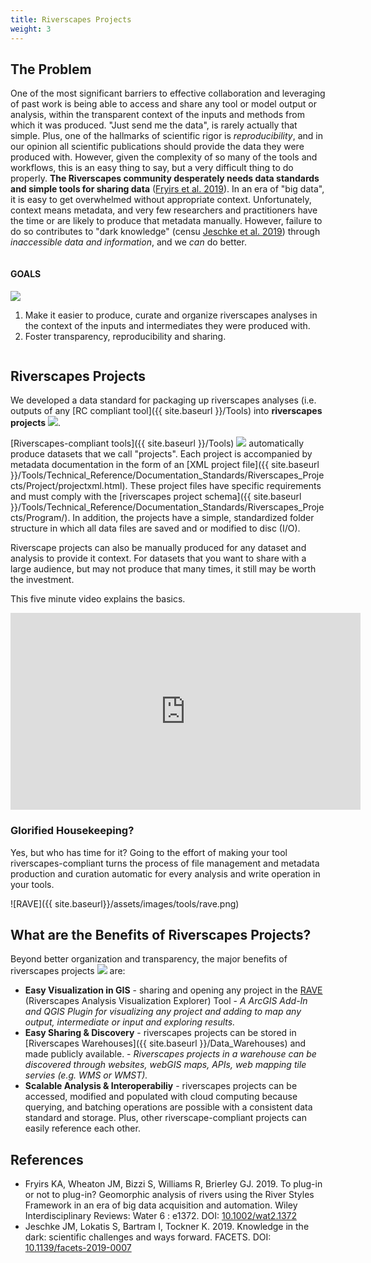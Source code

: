 ```yaml
---
title: Riverscapes Projects
weight: 3
---
```

## The Problem
One of the most significant barriers to effective collaboration and leveraging of past work is being able to access and share any tool or model output or analysis, within the transparent context of the inputs and methods from which it was produced.  "Just send me the data", is rarely actually that simple. Plus, one of the hallmarks of scientific rigor is *reproducibility*, and in our opinion all scientific publications should provide the data they were produced with. However, given the complexity of so many of the tools and workflows, this is an easy thing to say, but a very difficult thing to do properly. **The Riverscapes community desperately needs data standards and simple tools for sharing data** ([Fryirs et al. 2019](http://dx.doi.org/10.1002/wat2.1372)). In an era of "big data", it is easy to get overwhelmed without appropriate context. Unfortunately, context means metadata, and very few researchers and practitioners have the time or are likely to produce that metadata manually. However, failure to do so contributes to "dark knowledge" (censu [Jeschke et al. 2019](https://dx.doi.org/10.1139/facets-2019-0007)) through *inaccessible data and information*, and we *can* do better.

<div class="row small-up-2 medium-up-2">
  <div class="column">
    <div class="card">
      <div class="card-section">
        <h4>GOALS</h4>
        <img class="float-right" src="{{ site.baseurl }}/assets/images/data/RiverscapesProject_48.png">
        <ol>
        <li>Make it easier to produce, curate and organize riverscapes analyses in the context of the inputs and intermediates they were produced with. </li> 
        <li> <i class="fa fa-share-alt" aria-hidden="true"></i> Foster transparency, reproducibility and sharing. </li>
        </ol>
      </div>
    </div>
  </div>

</div>

## Riverscapes Projects 
We developed a data standard for packaging up riverscapes analyses (i.e. outputs of any [RC compliant tool]({{ site.baseurl }}/Tools) into **riverscapes projects** <img  src="{{ site.baseurl }}/assets/images/data/RiverscapesProject_24.png">. 

[Riverscapes-compliant tools]({{ site.baseurl }}/Tools) <img  src="{{ site.baseurl }}/assets/images/rc/RiverscapesCompliant_24.png"> automatically produce datasets that we call "projects". Each project is accompanied by metadata documentation in the form of an [XML project file]({{ site.baseurl }}/Tools/Technical_Reference/Documentation_Standards/Riverscapes_Projects/Project/projectxml.html). These project files have specific requirements and must comply with the [riverscapes project schema]({{ site.baseurl }}/Tools/Technical_Reference/Documentation_Standards/Riverscapes_Projects/Program/). In addition, the projects have a simple, standardized folder structure in which all data files are saved and or modified to disc (I/O). 

Riverscape projects can also be manually produced for any dataset and analysis to provide it context. For datasets that you want to share with a large audience, but may not produce that many times, it still may be worth the investment.

This five minute video explains the basics.

<div class="responsive-embed">
<iframe width="560" height="315" src="https://www.youtube.com/embed/YvWwaFFzulo" frameborder="0" allow="accelerometer; autoplay; encrypted-media; gyroscope; picture-in-picture" allowfullscreen></iframe>
</div>

### Glorified Housekeeping?
Yes, but who has time for it? Going to the effort of making your tool riverscapes-compliant turns the process of file management and metadata production and curation automatic for every analysis and write operation in your tools. 

![RAVE]({{ site.baseurl}}/assets/images/tools/rave.png)

## What are the Benefits of Riverscapes Projects?
Beyond better organization and transparency, the major benefits of riverscapes projects <img  src="{{ site.baseurl }}/assets/images/data/RiverscapesProject_24.png"> are:
- **Easy Visualization in GIS** - sharing and opening any project in the [RAVE](http://rave.riverscapes.xyz/) (Riverscapes Analysis Visualization Explorer) Tool - *A ArcGIS Add-In and QGIS Plugin for visualizing any project and adding to map any output, intermediate or input and exploring results.*
- **Easy Sharing & Discovery** - riverscapes projects can be stored in [Riverscapes Warehouses]({{ site.baseurl }}/Data_Warehouses) and made publicly available. - *Riverscapes projects in a warehouse can be discovered through websites,  webGIS maps, APIs, web mapping tile servies (e.g. WMS or WMST).*
- **Scalable Analysis & Interoperabiliy** - riverscapes projects can be accessed, modified and populated with cloud computing because querying, and batching operations are possible with a consistent data standard and storage. Plus, other riverscape-compliant projects can easily reference each other. 

## References
- Fryirs KA, Wheaton JM, Bizzi S, Williams R, Brierley GJ. 2019. To plug-in or not to plug-in? Geomorphic analysis of rivers using the River Styles Framework in an era of big data acquisition and automation. Wiley Interdisciplinary Reviews: Water 6 : e1372. DOI: [10.1002/wat2.1372](http://dx.doi.org/10.1002/wat2.1372)
- Jeschke JM, Lokatis S, Bartram I, Tockner K. 2019. Knowledge in the dark: scientific challenges and ways forward. FACETS.  DOI: [10.1139/facets-2019-0007](https://dx.doi.org/10.1139/facets-2019-0007)
